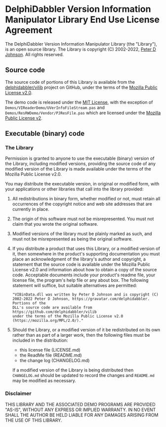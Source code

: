 # DelphiDabbler Version Information Manipulator Library End Use License Agreement

The DelphiDabbler Version Information Manipulator Library (the "Library"), is an open source library. The Library is copyright (C) 2002-2022, [Peter D Johnson](https://gravatar.com/delphidabbler). All rights reserved.

## Source code

The source code of portions of this Library is available from the [delphidabbler/vilib](https://github.com/delphidabbler/vilib) project on GitHub, under the terms of the [Mozilla Public License v2.0](https://mozilla.org/MPL/2.0/).

The demo code is released under the [MIT License](https://delphidabbler.mit-license.org/2022-), with the exception of `Demos/VIReaderDemo/UVerInfoFileStream.pas` and `Demos/ResRWDemo/Vendor/PJResFile.pas` which are licensed under the [Mozilla Public License v2](https://mozilla.org/MPL/2.0/).

## Executable (binary) code

### The Library

Permission is granted to anyone to use the executable (binary) version of the Library, including modified versions, providing the source code of any modified version of the Library is made available under the terms of the Mozilla Public License v2.0.

You may distribute the executable version, in original or modified form, with your applications or other libraries that call into the library provided:

1. All redistributions in binary form, whether modified or not, must retain all occurrences of the copyright notice and web site addresses that are currently in place.

2. The origin of this software must not be misrepresented. You must not claim that you wrote the original software.

3. Modified versions of the library must be plainly marked as such, and must not be misrepresented as being the original software.

4. If you distribute a product that uses this Library, or a modified version of it, then somewhere in the product's supporting documentation you must place an acknowledgment of the library's author and copyright, a statement that the source code is available under the Mozilla Public License v2.0 and information about how to obtain a copy of the source code. Acceptable documents include your product's readme file, your license file, the program's help file or any about box. The following statement will suffice, but suitable alternatives are permitted:

   ~~~text
   "VIBinData.dll was written by Peter D Johnson and is copyright (C)
   2002-2022 Peter D Johnson, https://gravatar.com/delphidabbler. Portions of the
   DLL's source code are available from https://github.com/delphidabbler/vilib
   under the terms of the Mozilla Public License v2.0
   (https://mozilla.org/MPL/2.0/)."
   ~~~

5. Should the Library, or a modified version of it be redistributed on its own rather than as part of a larger work, then the following files must be included in the distribution:

   * this license file (LICENSE.md)
   * the ReadMe file (README.md)
   * the change log (CHANGELOG.md)

   If a modified version of the Library is being distributed then `CHANGELOG.md` should be updated to record the changes and `README.md` may be modified as necessary.

### Disclaimer

THIS LIBRARY AND THE ASSOCIATED DEMO PROGRAMS ARE PROVIDED "AS-IS", WITHOUT ANY EXPRESS OR IMPLIED WARRANTY. IN NO EVENT SHALL THE AUTHOR BE HELD LIABLE FOR ANY DAMAGES ARISING FROM THE USE OF THIS LIBRARY.
